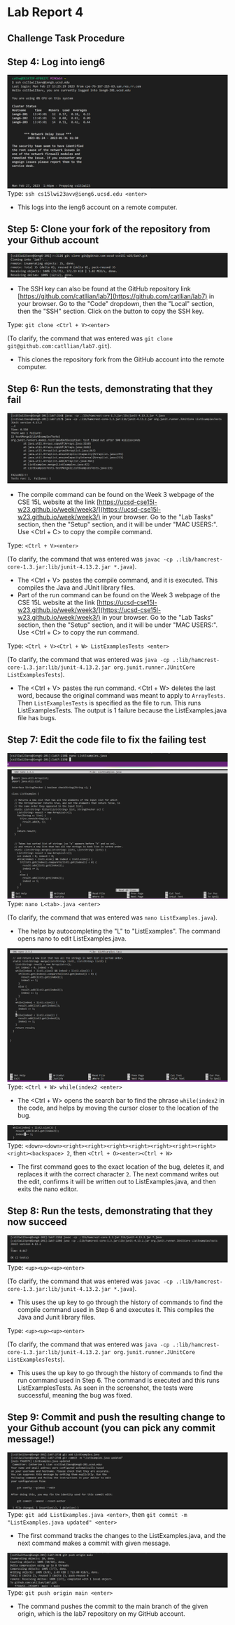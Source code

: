 # Lab Report 4

## Challenge Task Procedure

## Step 4: Log into ieng6
![Image](wk8lrs4.png)
Type: `ssh cs15lwi23avv@ieng6.ucsd.edu <enter>`
* This logs into the ieng6 account on a remote computer.

## Step 5: Clone your fork of the repository from your Github account
![Image](wk8lrs5.png)
* The SSH key can also be found at the GitHub repository link [https://github.com/catllian/lab7](https://github.com/catllian/lab7) in your browser. Go to the "Code" dropdown, then the "Local" section, then the "SSH" section. Click on the button to copy the SSH key.

Type: `git clone <Ctrl + V><enter>`

(To clarify, the command that was entered was `git clone git@github.com:catllian/lab7.git`).

* This clones the repository fork from the GitHub account into the remote computer.

## Step 6: Run the tests, demonstrating that they fail
![Image](wk8lrs6.png)
* The compile command can be found on the Week 3 webpage of the CSE 15L website at the link [https://ucsd-cse15l-w23.github.io/week/week3/](https://ucsd-cse15l-w23.github.io/week/week3/) in your browser. Go to the "Lab Tasks" section, then the "Setup" section, and it will be under "MAC USERS:". Use <Ctrl + C> to copy the compile command.

Type: `<Ctrl + V><enter>`

(To clarify, the command that was entered was `javac -cp .:lib/hamcrest-core-1.3.jar:lib/junit-4.13.2.jar *.java`).

* The <Ctrl + V> pastes the compile command, and it is executed. This compiles the Java and JUnit library files.
* Part of the run command can be found on the Week 3 webpage of the CSE 15L website at the link [https://ucsd-cse15l-w23.github.io/week/week3/](https://ucsd-cse15l-w23.github.io/week/week3/) in your browser. Go to the "Lab Tasks" section, then the "Setup" section, and it will be under "MAC USERS:". Use <Ctrl + C> to copy the run command.

Type: `<Ctrl + V><Ctrl + W> ListExamplesTests <enter>`

(To clarify, the command that was entered was `java -cp .:lib/hamcrest-core-1.3.jar:lib/junit-4.13.2.jar org.junit.runner.JUnitCore ListExamplesTests`).

* The <Ctrl + V> pastes the run command. <Ctrl + W> deletes the last word, because the original command was meant to apply to `ArrayTests`. Then `ListExamplesTests` is specified as the file to run. This runs ListExamplesTests. The output is 1 failure because the ListExamples.java file has bugs.

## Step 7: Edit the code file to fix the failing test
![Image](wk8lrs7(1).png)
![Image](wk8lrs7(2).png)
Type: `nano L<tab>.java <enter>`

(To clarify, the command that was entered was `nano ListExamples.java`).

* The <tab> helps by autocompleting the "L" to "ListExamples". The command opens nano to edit ListExamples.java.

![Image](wk8lrs7(3).png)
Type: `<Ctrl + W> while(index2 <enter>`
* The <Ctrl + W> opens the search bar to find the phrase `while(index2` in the code, and helps by moving the cursor closer to the location of the bug.

![Image](wk8lrs7(4).png)
Type: `<down><down><right><right><right><right><right><right><right><right><backspace> 2`, then `<Ctrl + O><enter><Ctrl + W>`
* The first command goes to the exact location of the bug, deletes it, and replaces it with the correct character `2`. The next command writes out the edit, confirms it will be written out to ListExamples.java, and then exits the nano editor.

## Step 8: Run the tests, demonstrating that they now succeed
![Image](wk8lrs8.png)
Type: `<up><up><up><enter>`

(To clarify, the command that was entered was `javac -cp .:lib/hamcrest-core-1.3.jar:lib/junit-4.13.2.jar *.java`).
* This uses the up key to go through the history of commands to find the compile command used in Step 6 and executes it. This compiles the Java and Junit library files.

Type: `<up><up><up><enter>`

(To clarify, the command that was entered was `java -cp .:lib/hamcrest-core-1.3.jar:lib/junit-4.13.2.jar org.junit.runner.JUnitCore ListExamplesTests`).
* This uses the up key to go through the history of commands to find the run command used in Step 6. The command is executed and this runs ListExamplesTests. As seen in the screenshot, the tests were successful, meaning the bug was fixed.

## Step 9: Commit and push the resulting change to your Github account (you can pick any commit message!)
![Image](wk8lrs9(1).png)
Type: `git add ListExamples.java <enter>`, then `git commit -m "ListExamples.java updated" <enter>`
* The first command tracks the changes to the ListExamples.java, and the next command makes a commit with given message.

![Image](wk8lrs9(2).png)
Type: `git push origin main <enter>`
* The command pushes the commit to the main branch of the given origin, which is the lab7 repository on my GitHub account.

